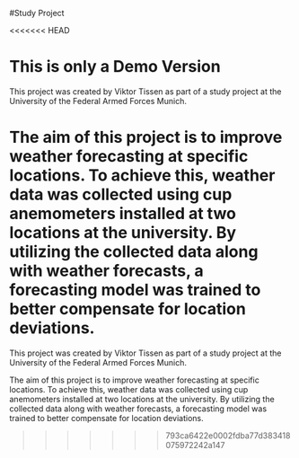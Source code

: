#Study Project

<<<<<<< HEAD
# This is only a Demo Version

This project was created by Viktor Tissen as part of a study project at the University of the Federal Armed Forces Munich.

The aim of this project is to improve weather forecasting at specific locations. To achieve this, weather data was collected using cup anemometers installed at two locations at the university. By utilizing the collected data along with weather forecasts, a forecasting model was trained to better compensate for location deviations.
=======
This project was created by Viktor Tissen as part of a study project at the University of the Federal Armed Forces Munich.

The aim of this project is to improve weather forecasting at specific locations. To achieve this, weather data was collected using cup anemometers installed at two locations at the university.
By utilizing the collected data along with weather forecasts, a forecasting model was trained to better compensate for location deviations.







>>>>>>> 793ca6422e0002fdba77d383418075972242a147
